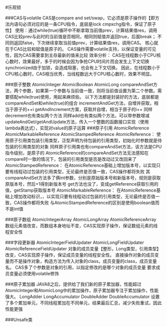 #乐观锁

###CAS与volatile
CAS是compare and set/swap，它必须是原子操作的【即方法内语句必须对应的是一条CPU指令，底层是lock cmpxchg指令，保证了原子性】
使用：通过while(true)循环中不断拿取当前值prev，计算结果值res，调用CAS比较prev与此时的当前值是否相同，相同则赋值并返回true，后面break；
    不同则返回false，下次继续拿取当前值prev，计算结果值res，调用CAS。
    核心就在于CAS比较和赋值是原子的。
CAS操作需要volatile支持，以保证变量的可见性，因为CAS需要拿到主存最新的值来比较
效率分析：
    CAS在线程数小于CPU核心数时，效果最好，多于的时候会因为争抢CPU时间片而会发生上下文切换
    synchronized由于加锁，会造成阻塞，也会有上下文切换。
    因此，在线程数小于CPU核心数时，CAS相当优秀，当线程数远大于CPU核心数时，效果不明显。


###原子整数
AtomicInteger
AtomicBoolean
AtomicLong
    compareAndSet方法，两个参数，如果第一个参数与当前值一致，则将当前值设置为第二个参数。需要搭配while(true)使用，用起来麻烦些。
    以下方法都是封装好的方法，底层都是compareAndSet和while(true)的组合
    incrementAndGet方法，自增并获取，相当于原子的++i
    getAndIncrement方案，获取并自增，相当于原子的i++
    同样decrement也有类似两个方法
    同样add也有类似两个方法，可以带参数增减
    updateAndGet/getAndUpdate方法，传入一个整数的函数接口实现（使用lambda表达式），实现对value的原子运算
###原子引用
AtomicReference
AtomicMarkableReference
AtomicStampedReference
    AtomicReference：
        使用原子引用类包装引用类型，泛型声明为待包装的引用类型，初始化时参数就是待包装的引用类型的对象
        同样原子引用类也有compareAndSet方法，该方法是CPU指令级别，是原子的
        AtomicReference的compareAndSet方法无法感知在compare时一致的情况下，包装的引用类型是否是改动过又改回来了
    AtomicStampedReference：
        在AtomicReference基础上增加版本号，以实现只要有线程动过包装的引用类型，无论最终是否值一致，CAS操作都将失败
        其compareAndSet方法多了俩int参数，分别是原始版本号和新版本号，规则是获取原版本号，然后+1得到新版本号
        get方法也没了，变成getReference获取引用的值，getStamp获取版本号
    AtomicMarkableReference：
        在AtomicReference基础上增加改动标识，，以实现只要有线程动过包装的引用类型，无论最终是否值一致，CAS操作都将失败
        与AtomicStampedReference的区别是使用boolean值而不是int值

###原子数组
AtomicIntegerArray
AtomicLongArray
AtomicReferenceArray
    数组元素值改变，而数组本身地址不变，CAS实现原子操作，保证数组元素的线程安全性

###字段更新器
AtomicIntegerFieldUpdater
AtomicLongFieldUpdater
AtomicReferenceFieldUpdater
    对象的成员变量【整形，Long类型，引用类型】改变，CAS实现原子操作，保证成员变量的线程安全性。
    直接操作对象的成员变量而不是操作对象，构造方法为传入对象的class，成员变量的class，成员变量名。
    CAS多了个参数是对象的引用，以指定修改的是哪个对象的成员变量
    要求成员变量必须使用volatile修饰

###原子累加器
JAVA8之后，提供给了我们新的原子累加器，性能超过AtomicInteger和AtomicLong中的累加操作，原子累加器专注于累加操作，性能强大。
LongAdder
LongAccumulator
DoubleAdder
DoubleAccumulator
    设置了多个累加单元，不同线程累加在不同单元，结果最后汇总，减少失败重试，因此性能更强

###Unsafe类